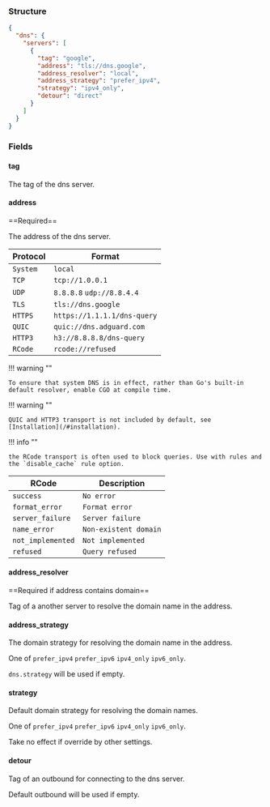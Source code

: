 ### Structure

```json
{
  "dns": {
    "servers": [
      {
        "tag": "google",
        "address": "tls://dns.google",
        "address_resolver": "local",
        "address_strategy": "prefer_ipv4",
        "strategy": "ipv4_only",
        "detour": "direct"
      }
    ]
  }
}

```

### Fields

#### tag

The tag of the dns server.

#### address

==Required==

The address of the dns server.

| Protocol | Format                      |
|----------|-----------------------------|
| `System` | `local`                     |
| `TCP`    | `tcp://1.0.0.1`             |
| `UDP`    | `8.8.8.8` `udp://8.8.4.4`   |
| `TLS`    | `tls://dns.google`          |
| `HTTPS`  | `https://1.1.1.1/dns-query` |
| `QUIC`   | `quic://dns.adguard.com`    |
| `HTTP3`  | `h3://8.8.8.8/dns-query`    |
| `RCode`  | `rcode://refused`           |

!!! warning ""

    To ensure that system DNS is in effect, rather than Go's built-in default resolver, enable CGO at compile time.

!!! warning ""

    QUIC and HTTP3 transport is not included by default, see [Installation](/#installation).

!!! info ""

    the RCode transport is often used to block queries. Use with rules and the `disable_cache` rule option.

| RCode             | Description           | 
|-------------------|-----------------------|
| `success`         | `No error`            |
| `format_error`    | `Format error`        |
| `server_failure`  | `Server failure`      |
| `name_error`      | `Non-existent domain` |
| `not_implemented` | `Not implemented`     |
| `refused`         | `Query refused`       |

#### address_resolver

==Required if address contains domain==

Tag of a another server to resolve the domain name in the address.

#### address_strategy

The domain strategy for resolving the domain name in the address.

One of `prefer_ipv4` `prefer_ipv6` `ipv4_only` `ipv6_only`.

`dns.strategy` will be used if empty.

#### strategy

Default domain strategy for resolving the domain names.

One of `prefer_ipv4` `prefer_ipv6` `ipv4_only` `ipv6_only`.

Take no effect if override by other settings.

#### detour

Tag of an outbound for connecting to the dns server.

Default outbound will be used if empty.